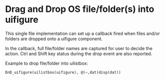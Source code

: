 # Drag and Drop OS file/folder(s) into uifigure

This single file implementation can set up a callback fired when files and/or folders are dropped onto a uifigure component. 

In the callback, full file/folder names are captured for user to decide the action. Ctrl and Shift key status during the drop event are also reported.

Example to drop file/folder into uilistbox:
    
    DnD_uifigure(uilistbox(uifigure), @(~,dat)disp(dat))

